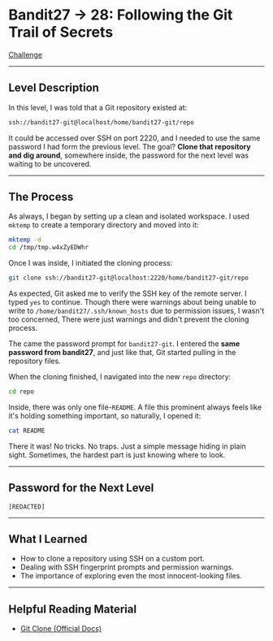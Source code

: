 # Bandit27 → 28: Following the Git Trail of Secrets

[Challenge](https://overthewire.org/wargames/bandit/bandit28.html)

---

## Level Description

In this level, I was told that a Git repository existed at:

```bash
ssh://bandit27-git@localhost/home/bandit27-git/repo
```

It could be accessed over SSH on port 2220, and I needed to use the same password I had form the previous level. The goal? **Clone that repository and dig around**, somewhere inside, the password for the next level was waiting to be uncovered.

---

## The Process

As always, I began by setting up a clean and isolated workspace. I used `mktemp` to create a temporary directory and moved into it:

```bash
mktemp -d
cd /tmp/tmp.w4xZyEDWhr
```

Once I was inside, I initiated the cloning process:

```bash
git clone ssh://bandit27-git@localhost:2220/home/bandit27-git/repo
```

As expected, Git asked me to verify the SSH key of the remote server. I typed `yes` to continue.
Though there were warnings about being unable to write to `/home/bandit27/.ssh/known_hosts` due to permission issues, I wasn't too concerned, There were just warnings and didn't prevent the cloning process.

The came the password prompt for `bandit27-git`. I entered the **same password from bandit27**, and just like that, Git started pulling in the repository files.

When the cloning finished, I navigated into the new `repo` directory:

```bash
cd repo
```

Inside, there was only one file-`README`. A file this prominent always feels like it's holding something important, so naturally, I opened it:

```bash
cat README
```

There it was! No tricks. No traps. Just a simple message hiding in plain sight. Sometimes, the hardest part is just knowing where to look.

---

## Password for the Next Level

`[REDACTED]`

---

## What I Learned

- How to clone a repository using SSH on a custom port.
- Dealing with SSH fingerprint prompts and permission warnings.
- The importance of exploring even the most innocent-looking files.

---

## Helpful Reading Material

- [Git Clone (Official Docs)](https://git-scm.com/docs/git-clone)
